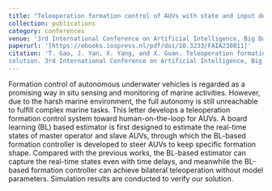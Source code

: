 ```yaml
---
title: "Teleoperation formation control of AUVs with state and input delays: A board learning-based solution"
collection: publications
category: conferences
venue: '3rd International Conference on Artificial Intelligence, Big Data and Algorithms (CAIBDA)'
paperurl: '[https://ebooks.iospress.nl/pdf/doi/10.3233/FAIA230811]'
citation: 'T. Gao, J. Yan, X. Yang, and X. Guan. Teleoperation formation control of AUVs with state and input delays: A board learning-based
solution. 3rd International Conference on Artificial Intelligence, Big Data and Algorithms, pp. 208-214, 2023.'
---
```


Formation control of autonomous underwater vehicles is regarded as a promising way in situ sensing and monitoring of marine activities. However, due to the harsh marine environment, the full autonomy is still unreachable to fulfill complex marine tasks. This letter develops a teleoperation formation control system toward human-on-the-loop for AUVs. A board learning (BL) based estimator is first designed to estimate the real-time states of master operator and slave AUVs, through which the BL-based formation controller is developed to steer AUVs to keep specific formation shape. Compared with the previous works, the BL-based estimator can capture the real-time states even with time delays, and meanwhile the BL-based formation controller can achieve bilateral teleoperation without model parameters. Simulation results are conducted to verify our solution.
